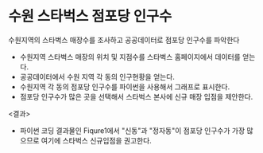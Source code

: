 # 수원 스타벅스 점포당 인구수
수원지역의 스타벅스 매장수를 조사하고 공공데이터로 점포당 인구수를 파악한다

- 수원지역 스타벅스 매장의 위치 및 지점수를 스타벅스 홈페이지에서 데이터를 얻는다.
- 공공데이터에서 수원 지역 각 동의 인구현황을 얻는다.
- 수원지역 각 동의 점포당 인구수를 파이썬을 사용해서 그래프로 표시한다.
- 점포당 인구수가 많은 곳을 선택해서 스타벅스 본사에 신규 매장 입점을 제안한다.

<결과>
- 파이썬 코딩 결과물인 Fiqure1에서 "신동"과 "정자동"이 점포당 인구수가 가장 많으므로 여기에 스타벅스 신규입점을 권고한다.
